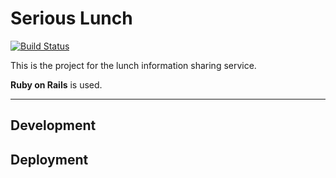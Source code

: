 # Serious Lunch

[![Build Status](https://travis-ci.org/dyoshimitsu/serious-lunch.svg?branch=master)](https://travis-ci.org/dyoshimitsu/serious-lunch)

This is the project for the lunch information sharing service.

**Ruby on Rails** is used.

---

## Development

## Deployment

